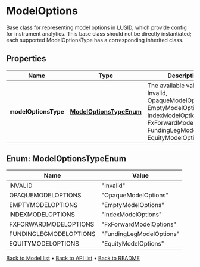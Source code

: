 

# ModelOptions

Base class for representing model options in LUSID, which provide config for instrument analytics.  This base class should not be directly instantiated; each supported ModelOptionsType has a corresponding inherited class.

## Properties

| Name | Type | Description | Notes |
|------------ | ------------- | ------------- | -------------|
|**modelOptionsType** | [**ModelOptionsTypeEnum**](#ModelOptionsTypeEnum) | The available values are: Invalid, OpaqueModelOptions, EmptyModelOptions, IndexModelOptions, FxForwardModelOptions, FundingLegModelOptions, EquityModelOptions |  |



## Enum: ModelOptionsTypeEnum

| Name | Value |
|---- | -----|
| INVALID | &quot;Invalid&quot; |
| OPAQUEMODELOPTIONS | &quot;OpaqueModelOptions&quot; |
| EMPTYMODELOPTIONS | &quot;EmptyModelOptions&quot; |
| INDEXMODELOPTIONS | &quot;IndexModelOptions&quot; |
| FXFORWARDMODELOPTIONS | &quot;FxForwardModelOptions&quot; |
| FUNDINGLEGMODELOPTIONS | &quot;FundingLegModelOptions&quot; |
| EQUITYMODELOPTIONS | &quot;EquityModelOptions&quot; |



[Back to Model list](../README.md#documentation-for-models) &#8226; [Back to API list](../README.md#documentation-for-api-endpoints) &#8226; [Back to README](../README.md)


